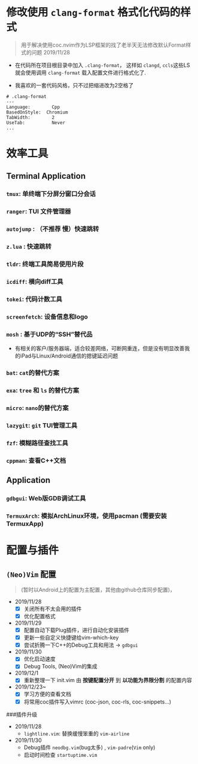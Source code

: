 # 修改使用 `clang-format` 格式化代码的样式 
> 用于解决使用coc.nvim作为LSP框架的找了老半天无法修改默认Format样式的问题
> 2019/11/28

- 在代码所在项目根目录中加入 `.clang-format`， 这样如 `clangd`, `ccls`这些LS就会使用调用 `clang-format` 载入配置文件进行格式化了.

- 我喜欢的一套代码风格，只不过把缩进改为2空格了

```
# .clang-format
---
Language:        Cpp
BasedOnStyle:  Chromium
TabWidth:        2
UseTab:          Never
...

```

# 效率工具

## Terminal Application

### `tmux`: 单终端下分屏分窗口分会话

### `ranger`: TUI 文件管理器

### `autojump` : （不推荐 慢）快速跳转

###  `z.lua` : 快速跳转

### `tldr`: 终端工具简易使用片段

### `icdiff`: 横向diff工具

### `tokei`: 代码计数工具

### `screenfetch`: 设备信息和logo

### `mosh` : 基于UDP的“SSH”替代品
- 有相关的客户/服务器端，适合较差网络，可断网重连，但是没有明显改善我的iPad与Linux/Android通信的摁键延迟问题

### `bat`: `cat`的替代方案

### `exa`: `tree` 和 `ls` 的替代方案

### `micro`: `nano`的替代方案

### `lazygit`: `git` TUI管理工具

### `fzf`: 模糊路径查找工具

### `cppman`: 查看C++文档

## Application

### `gdbgui`: Web版GDB调试工具

### `TermuxArch`: 模拟ArchLinux环境，使用pacman (需要安装TermuxApp)

# 配置与插件

## `(Neo)Vim` 配置
> (暂时以Android上的配置为主配置，其他由github仓库同步配置)，

- 2019/11/28
    - [x] 关闭所有不太会用的插件
    - [x] 优化配置格式
- 2019/11/29
    - [x] 配置自动下载Plug插件，进行自动化安装插件
    - [x] 更新一些自定义快捷键给vim-which-key
    - [x] 尝试折腾一下C++的Debug工具和用法 -> `gdbgui`
- 2019/11/30
    - [x] 优化启动速度 
    - [x]  Debug Tools, (Neo)Vim的集成
- 2019/12/1
    - [x] 重新整理一下 init.vim 由 **按键配置分开** 到 **以功能为界限分割** 的配置内容
- 2019/12/23~
    - [x] 学习方便的查看文档
    - [x] 将常用coc插件写入vimrc (coc-json, coc-rls, coc-snippets...)
    
###插件升级
- 2019/11/28
    - `lightline.vim`: 替换缓慢笨重的 `vim-airline`
- 2019/11/30
    - Debug插件 `neodbg.vim`(bug太多) , `vim-padre`(`Vim` only)
    - 启动时间检查 `startuptime.vim`


